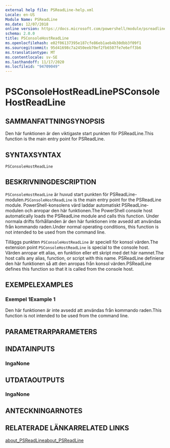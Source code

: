 ```yaml
---
external help file: PSReadLine-help.xml
Locale: en-US
Module Name: PSReadLine
ms.date: 12/07/2018
online version: https://docs.microsoft.com/powershell/module/psreadline/psconsolehostreadline?view=powershell-7.2&WT.mc_id=ps-gethelp
schema: 2.0.0
title: PSConsoleHostReadLine
ms.openlocfilehash: e02f06137395e187cfe86eb1aeb4b30dbb3f09f1
ms.sourcegitcommit: 95d41698c7a2450eeb70ef2fb6507fe7e6eff3b6
ms.translationtype: MT
ms.contentlocale: sv-SE
ms.lasthandoff: 11/17/2020
ms.locfileid: "94709049"
---
```

# <span data-ttu-id="fe2a7-102">PSConsoleHostReadLine</span><span class="sxs-lookup"><span data-stu-id="fe2a7-102">PSConsoleHostReadLine</span></span>

## <span data-ttu-id="fe2a7-103">SAMMANFATTNING</span><span class="sxs-lookup"><span data-stu-id="fe2a7-103">SYNOPSIS</span></span>
<span data-ttu-id="fe2a7-104">Den här funktionen är den viktigaste start punkten för PSReadLine.</span><span class="sxs-lookup"><span data-stu-id="fe2a7-104">This function is the main entry point for PSReadLine.</span></span>

## <span data-ttu-id="fe2a7-105">SYNTAX</span><span class="sxs-lookup"><span data-stu-id="fe2a7-105">SYNTAX</span></span>

```
PSConsoleHostReadLine
```

## <span data-ttu-id="fe2a7-106">BESKRIVNING</span><span class="sxs-lookup"><span data-stu-id="fe2a7-106">DESCRIPTION</span></span>

<span data-ttu-id="fe2a7-107">`PSConsoleHostReadLine` är huvud start punkten för PSReadLine-modulen.</span><span class="sxs-lookup"><span data-stu-id="fe2a7-107">`PSConsoleHostReadLine` is the main entry point for the PSReadLine module.</span></span> <span data-ttu-id="fe2a7-108">PowerShell-konsolens värd laddar automatiskt PSReadLine-modulen och anropar den här funktionen.</span><span class="sxs-lookup"><span data-stu-id="fe2a7-108">The PowerShell console host automatically loads the PSReadLine module and calls this function.</span></span> <span data-ttu-id="fe2a7-109">Under normala drifts förhållanden är den här funktionen inte avsedd att användas från kommando raden.</span><span class="sxs-lookup"><span data-stu-id="fe2a7-109">Under normal operating conditions, this function is not intended to be used from the command line.</span></span>

<span data-ttu-id="fe2a7-110">Tilläggs punkten `PSConsoleHostReadLine` är speciell för konsol värden.</span><span class="sxs-lookup"><span data-stu-id="fe2a7-110">The extension point `PSConsoleHostReadLine` is special to the console host.</span></span> <span data-ttu-id="fe2a7-111">Värden anropar ett alias, en funktion eller ett skript med det här namnet.</span><span class="sxs-lookup"><span data-stu-id="fe2a7-111">The host calls any alias, function, or script with this name.</span></span> <span data-ttu-id="fe2a7-112">PSReadLine definierar den här funktionen så att den anropas från konsol värden.</span><span class="sxs-lookup"><span data-stu-id="fe2a7-112">PSReadLine defines this function so that it is called from the console host.</span></span>

## <span data-ttu-id="fe2a7-113">EXEMPEL</span><span class="sxs-lookup"><span data-stu-id="fe2a7-113">EXAMPLES</span></span>

### <span data-ttu-id="fe2a7-114">Exempel 1</span><span class="sxs-lookup"><span data-stu-id="fe2a7-114">Example 1</span></span>

<span data-ttu-id="fe2a7-115">Den här funktionen är inte avsedd att användas från kommando raden.</span><span class="sxs-lookup"><span data-stu-id="fe2a7-115">This function is not intended to be used from the command line.</span></span>

## <span data-ttu-id="fe2a7-116">PARAMETRAR</span><span class="sxs-lookup"><span data-stu-id="fe2a7-116">PARAMETERS</span></span>

## <span data-ttu-id="fe2a7-117">INDATA</span><span class="sxs-lookup"><span data-stu-id="fe2a7-117">INPUTS</span></span>

### <span data-ttu-id="fe2a7-118">Inga</span><span class="sxs-lookup"><span data-stu-id="fe2a7-118">None</span></span>

## <span data-ttu-id="fe2a7-119">UTDATA</span><span class="sxs-lookup"><span data-stu-id="fe2a7-119">OUTPUTS</span></span>

### <span data-ttu-id="fe2a7-120">Inga</span><span class="sxs-lookup"><span data-stu-id="fe2a7-120">None</span></span>

## <span data-ttu-id="fe2a7-121">ANTECKNINGAR</span><span class="sxs-lookup"><span data-stu-id="fe2a7-121">NOTES</span></span>

## <span data-ttu-id="fe2a7-122">RELATERADE LÄNKAR</span><span class="sxs-lookup"><span data-stu-id="fe2a7-122">RELATED LINKS</span></span>

[<span data-ttu-id="fe2a7-123">about_PSReadLine</span><span class="sxs-lookup"><span data-stu-id="fe2a7-123">about_PSReadLine</span></span>](./About/about_PSReadLine.md)

